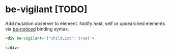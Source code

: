 # be-vigilant [TODO]

Add mutation observer to element.  Notify host, self or upsearched elements via [be-noticed](https://github.com/bahrus/be-noticed) binding syntax.

```html
<div be-vigilant='{"childList": true}'>
...
</div>
```